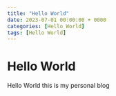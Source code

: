 ```yaml
---
title: "Hello World"
date: 2023-07-01 00:00:00 + 0000
categories: [Hello World]
tags: [Hello World]
---
```


# Hello World

Hello World this is my personal blog
